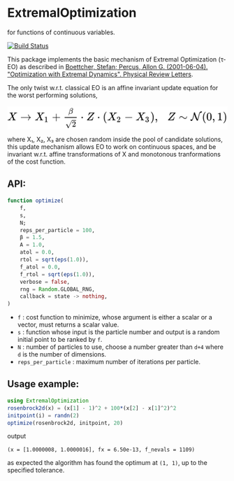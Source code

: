 # ExtremalOptimization

for functions of continuous variables.

[![Build Status](https://github.com/francescoalemanno/ExtremalOptimization.jl/workflows/CI/badge.svg)](https://github.com/francescoalemanno/ExtremalOptimization.jl/actions)

This package implements the basic mechanism of Extremal Optimization (τ-EO) as described in [Boettcher, Stefan; Percus, Allon G. (2001-06-04). "Optimization with Extremal Dynamics". Physical Review Letters](https://arxiv.org/pdf/cond-mat/0010337.pdf).

The only twist w.r.t. classical EO is an affine invariant update equation for the worst performing solutions,

<!-- $
X \to X_1 + \frac{\beta}{\sqrt{2}} \cdot Z \cdot (X_2 - X_3), \,\,\,\, Z \sim \mathcal{N}(0,1)
$ --> <img style="transform: translateY(0.25em);" src="svg/eq.svg"/>

where X₁, X₂, X₃ are chosen random inside the pool of candidate solutions, this update mechanism allows EO to work on continuous spaces, and be invariant w.r.t. affine transformations of X and monotonous tranformations of the cost function.

## API:
```julia
function optimize(
    f,
    s,
    N;
    reps_per_particle = 100,
    β = 1.5,
    A = 1.0,
    atol = 0.0,
    rtol = sqrt(eps(1.0)),
    f_atol = 0.0,
    f_rtol = sqrt(eps(1.0)),
    verbose = false,
    rng = Random.GLOBAL_RNG,
    callback = state -> nothing,
)
```

- `f` : cost function to minimize, whose argument is either a scalar or a vector, must returns a scalar value.
- `s` : function whose input is the particle number and output is a random initial point to be ranked by `f`.
- `N` : number of particles to use, choose a number greater than `d+4` where `d` is the number of dimensions.
- `reps_per_particle` : maximum number of iterations per particle.

## Usage example:

```julia
using ExtremalOptimization
rosenbrock2d(x) = (x[1] - 1)^2 + 100*(x[2] - x[1]^2)^2
initpoint(i) = randn(2)
optimize(rosenbrock2d, initpoint, 20)
```
output
```
(x = [1.0000008, 1.0000016], fx = 6.50e-13, f_nevals = 1109)
```
as expected the algorithm has found the optimum at `(1, 1)`, up to the specified tolerance.
